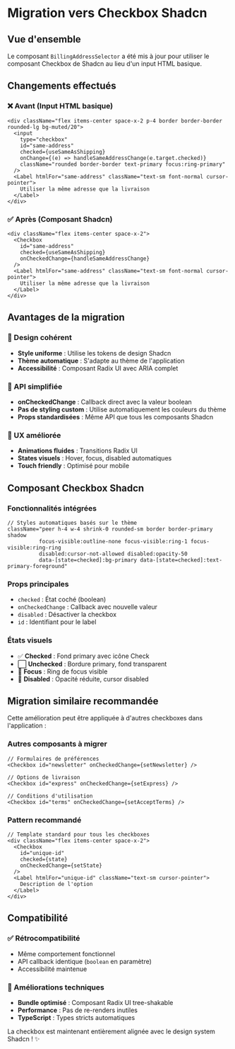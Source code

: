 # Migration vers Checkbox Shadcn

## Vue d'ensemble

Le composant `BillingAddressSelector` a été mis à jour pour utiliser le composant Checkbox de Shadcn au lieu d'un input HTML basique.

## Changements effectués

### ❌ Avant (Input HTML basique)
```tsx
<div className="flex items-center space-x-2 p-4 border border-border rounded-lg bg-muted/20">
  <input
    type="checkbox"
    id="same-address"
    checked={useSameAsShipping}
    onChange={(e) => handleSameAddressChange(e.target.checked)}
    className="rounded border-border text-primary focus:ring-primary"
  />
  <Label htmlFor="same-address" className="text-sm font-normal cursor-pointer">
    Utiliser la même adresse que la livraison
  </Label>
</div>
```

### ✅ Après (Composant Shadcn)
```tsx
<div className="flex items-center space-x-2">
  <Checkbox
    id="same-address"
    checked={useSameAsShipping}
    onCheckedChange={handleSameAddressChange}
  />
  <Label htmlFor="same-address" className="text-sm font-normal cursor-pointer">
    Utiliser la même adresse que la livraison
  </Label>
</div>
```

## Avantages de la migration

### 🎨 Design cohérent
- **Style uniforme** : Utilise les tokens de design Shadcn
- **Thème automatique** : S'adapte au thème de l'application
- **Accessibilité** : Composant Radix UI avec ARIA complet

### 🔧 API simplifiée
- **onCheckedChange** : Callback direct avec la valeur boolean
- **Pas de styling custom** : Utilise automatiquement les couleurs du thème
- **Props standardisées** : Même API que tous les composants Shadcn

### 📱 UX améliorée
- **Animations fluides** : Transitions Radix UI
- **States visuels** : Hover, focus, disabled automatiques
- **Touch friendly** : Optimisé pour mobile

## Composant Checkbox Shadcn

### Fonctionnalités intégrées
```tsx
// Styles automatiques basés sur le thème
className="peer h-4 w-4 shrink-0 rounded-sm border border-primary shadow 
          focus-visible:outline-none focus-visible:ring-1 focus-visible:ring-ring 
          disabled:cursor-not-allowed disabled:opacity-50 
          data-[state=checked]:bg-primary data-[state=checked]:text-primary-foreground"
```

### Props principales
- `checked` : État coché (boolean)
- `onCheckedChange` : Callback avec nouvelle valeur
- `disabled` : Désactiver la checkbox
- `id` : Identifiant pour le label

### États visuels
- ✅ **Checked** : Fond primary avec icône Check
- ⬜ **Unchecked** : Bordure primary, fond transparent
- 🎯 **Focus** : Ring de focus visible
- 🚫 **Disabled** : Opacité réduite, cursor disabled

## Migration similaire recommandée

Cette amélioration peut être appliquée à d'autres checkboxes dans l'application :

### Autres composants à migrer
```tsx
// Formulaires de préférences
<Checkbox id="newsletter" onCheckedChange={setNewsletter} />

// Options de livraison  
<Checkbox id="express" onCheckedChange={setExpress} />

// Conditions d'utilisation
<Checkbox id="terms" onCheckedChange={setAcceptTerms} />
```

### Pattern recommandé
```tsx
// Template standard pour tous les checkboxes
<div className="flex items-center space-x-2">
  <Checkbox
    id="unique-id"
    checked={state}
    onCheckedChange={setState}
  />
  <Label htmlFor="unique-id" className="text-sm cursor-pointer">
    Description de l'option
  </Label>
</div>
```

## Compatibilité

### ✅ Rétrocompatibilité
- Même comportement fonctionnel
- API callback identique (`boolean` en paramètre)
- Accessibilité maintenue

### 🔧 Améliorations techniques
- **Bundle optimisé** : Composant Radix UI tree-shakable
- **Performance** : Pas de re-renders inutiles
- **TypeScript** : Types stricts automatiques

La checkbox est maintenant entièrement alignée avec le design system Shadcn ! ✨
